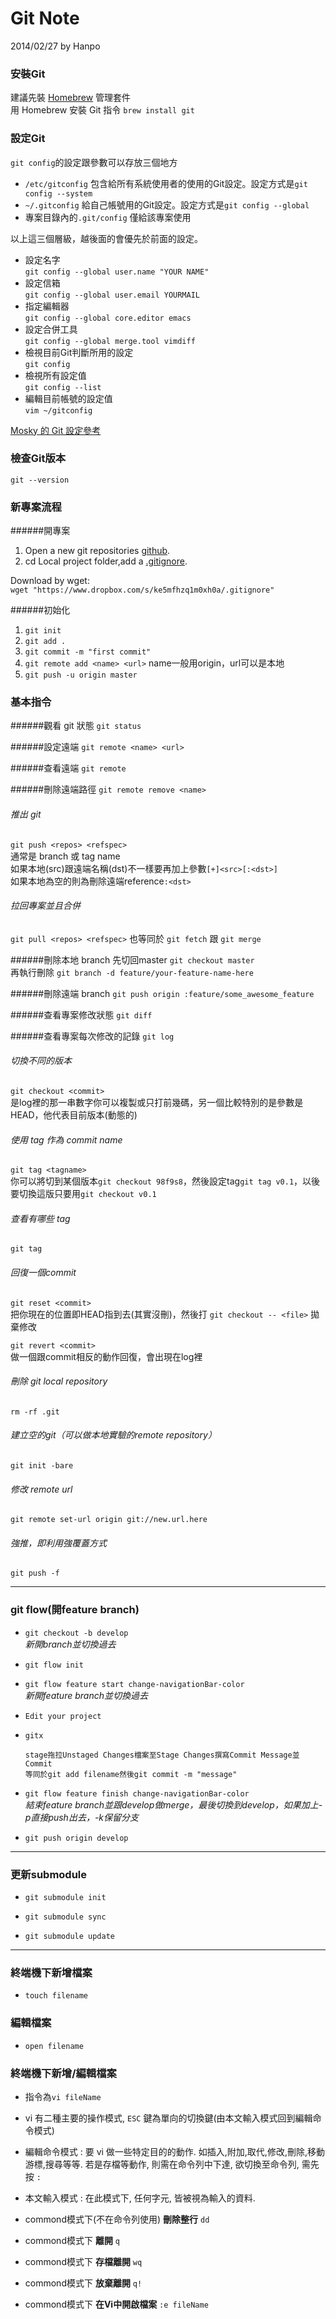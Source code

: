 # Git Note

2014/02/27 by Hanpo 

### 安裝Git

建議先裝 [Homebrew](http://brew.sh/) 管理套件  
用 Homebrew 安裝 Git 指令 `brew install git`

### 設定Git

`git config`的設定跟參數可以存放三個地方  

* `/etc/gitconfig` 包含給所有系統使用者的使用的Git設定。設定方式是`git config --system`  
* `~/.gitconfig` 給自己帳號用的Git設定。設定方式是`git config --global` 
* 專案目錄內的`.git/config` 僅給該專案使用

以上這三個層級，越後面的會優先於前面的設定。

* 設定名字  
`git config --global user.name "YOUR NAME"`  
* 設定信箱  
`git config --global user.email YOURMAIL`  
* 指定編輯器  
`git config --global core.editor emacs`  
* 設定合併工具  
`git config --global merge.tool vimdiff`  
* 檢視目前Git判斷所用的設定  
`git config`  
* 檢視所有設定值  
`git config --list`  
* 編輯目前帳號的設定值  
`vim ~/gitconfig`    
  
[Mosky 的 Git 設定參考](http://j.mp/mosky-gitconfig)


### 檢查Git版本

`git --version` 

### 新專案流程

######開專案

1. Open a new git repositories [github](https://github.com/).  
2. cd Local project folder,add a [.gitignore](https://github.com/github/gitignore/blob/master/Objective-C.gitignore). 

Download by wget:  
`wget "https://www.dropbox.com/s/ke5mfhzq1m0xh0a/.gitignore"`

######初始化

1. `git init`
2. `git add .`  
3. `git commit -m "first commit"`  
4. `git remote add <name> <url>` name一般用origin，url可以是本地
5. `git push -u origin master`

### 基本指令

######觀看 git 狀態
`git status`  

######設定遠端 
`git remote <name> <url>`

######查看遠端 
`git remote`

######刪除遠端路徑
`git remote remove <name>`

###### 推出 git
`git push <repos> <refspec>`  
<refspec> 通常是 branch 或 tag name  
如果本地(src)跟遠端名稱(dst)不一樣要再加上參數`[+]<src>[:<dst>]`  
如果本地為空的則為刪除遠端reference`:<dst>`

###### 拉回專案並且合併  
`git pull <repos> <refspec>` 也等同於 `git fetch` 跟 `git merge`

######刪除本地 branch
先切回master `git checkout master`  
再執行刪除 `git branch -d feature/your-feature-name-here`  

######刪除遠端 branch
`git push origin :feature/some_awesome_feature` 

######查看專案修改狀態
`git diff` 

######查看專案每次修改的記錄
`git log` 

###### 切換不同的版本  
`git checkout <commit>`  
<commit>是log裡的那一串數字你可以複製或只打前幾碼，另一個比較特別的是參數是HEAD，他代表目前版本(動態的)

###### 使用 tag 作為 commit name
`git tag <tagname>`  
你可以將切到某個版本`git checkout 98f9s8`，然後設定tag`git tag v0.1`，以後要切換這版只要用`git checkout v0.1`  

###### 查看有哪些 tag 
`git tag` 

###### 回復一個commit
`git reset <commit>`  
把你現在的位置即HEAD指到<commit>去(其實沒刪)，然後打 `git checkout -- <file>` 拋棄修改  
  
`git revert <commit>`  
做一個跟commit相反的動作回復，會出現在log裡

###### 刪除 git local repository
`rm -rf .git`

###### 建立空的git（可以做本地實驗的remote repository）
`git init -bare`

###### 修改 remote url
`git remote set-url origin git://new.url.here`

###### 強推，即利用強覆蓋方式
`git push -f`

- - -

### git flow(開feature branch)
  
* `git checkout -b develop`  
*新開branch並切換過去* 
  
* `git flow init`  
  
* `git flow feature start change-navigationBar-color`  
*新開feature branch並切換過去*  

* `Edit your project`

* `gitx`

      stage拖拉Unstaged Changes檔案至Stage Changes撰寫Commit Message並Commit
      等同於git add filename然後git commit -m "message"
  
* `git flow feature finish change-navigationBar-color`  
*結束feature branch並跟develop做merge，最後切換到develop，如果加上-p直接push出去，-k保留分支*  
  
* `git push origin develop`  

- - -

### 更新submodule

* `git submodule init` 

* `git submodule sync` 

* `git submodule update` 

- - -

### 終端機下新增檔案

* `touch filename`

### 編輯檔案

* `open filename`

### 終端機下新增/編輯檔案

* 指令為`vi fileName`

* vi 有二種主要的操作模式, `ESC` 鍵為單向的切換鍵(由本文輸入模式回到編輯命令模式)

* 編輯命令模式 : 要 vi 做一些特定目的的動作. 如插入,附加,取代,修改,刪除,移動游標,搜尋等等. 若是存檔等動作, 則需在命令列中下達, 欲切換至命令列, 需先按 `:`

* 本文輸入模式 : 在此模式下, 任何字元, 皆被視為輸入的資料.

* commond模式下(不在命令列使用) **刪除整行** `dd` 

* commond模式下 **離開** `q`

* commond模式下 **存檔離開** `wq`

* commond模式下 **放棄離開** `q!`

* commond模式下 **在Vi中開啟檔案** `:e fileName`

